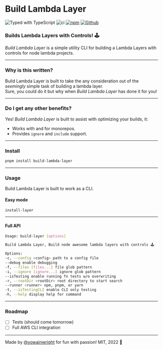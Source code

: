 # Build Lambda Layer

![Typed with TypeScript](https://flat.badgen.net/badge/icon/Typed?icon=typescript&label&labelColor=blue&color=555555)
![ci](https://github.com/yowainwright/build-lambda-layer/actions/workflows/ci.yml/badge.svg)
[![npm](https://img.shields.io/npm/v/build-lambda-layer)](https://www.npmjs.com/package/build-lambda-layer)
[![Github](https://badgen.net/badge/icon/github?icon=github&label&color=black)](https://github.com/yowainwright/build-lambda-layer)

### Builds Lambda Layers with Controls! 🕹

_Build Lambda Layer_ is a simple utility CLI for building a Lambda Layers with controls for node lambda projects.

---

### Why is this written?

Build Lambda Layer is built to take the any consideration out of the _seemingly_ simple task of building a lambda layer.<br>
Sure, you could do it but why when _Build Lambda Layer_ has done it for you!

---

### Do I get any other benefits?

Yes! _Build Lambda Layer_ is built to assist with optimizing your builds, it:

- Works with and for monorepos.
- Provides `ignore` and `include` support.

---

### Install

```sh
pnpm install build-lambda-layer
```

---

### Usage

Build Lambda Layer is built to work as a CLI.

#### Easy mode

```sh
install-layer
```

---

#### Full API

```sh
Usage: build-layer [options]

Build Lambda Layer, Build node awesome lambda layers with controls 🕹

Options:
-c, --config <config> path to a config file
--debug enable debugging
-f, --files [files...] file glob pattern
-i, --ignore [ignore...] ignore glob pattern
--isTesting enable running fn tests w/o overwriting
-r, --rootDir <rootDir> root directory to start search
--runner <runner> npm, pnpm, or yarn
-t, --isTestingCLI enable CLI only testing
-h, --help display help for command
```

---

### Roadmap

- [ ] Tests (should come tomorrow)
- [ ] Full AWS CLI integration

---

Made by [@yowainwright](https://github.com/yowainwright) for fun with passion! MIT, 2022 🐝
